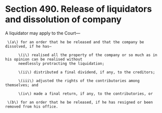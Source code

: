# Section 490. Release of liquidators and dissolution of company

A liquidator may apply to the Court—

     \(a\) for an order that he be released and that the company be dissolved, if he has—

          \(i\) realised all the property of the company or so much as in his opinion can be realised without  
          needlessly protracting the liquidation;

          \(ii\) distributed a final dividend, if any, to the creditors;

          \(iii\) adjusted the rights of the contributories among themselves; and

          \(iv\) made a final return, if any, to the contributories, or

     \(b\) for an order that he be released, if he has resigned or been removed from his office.

